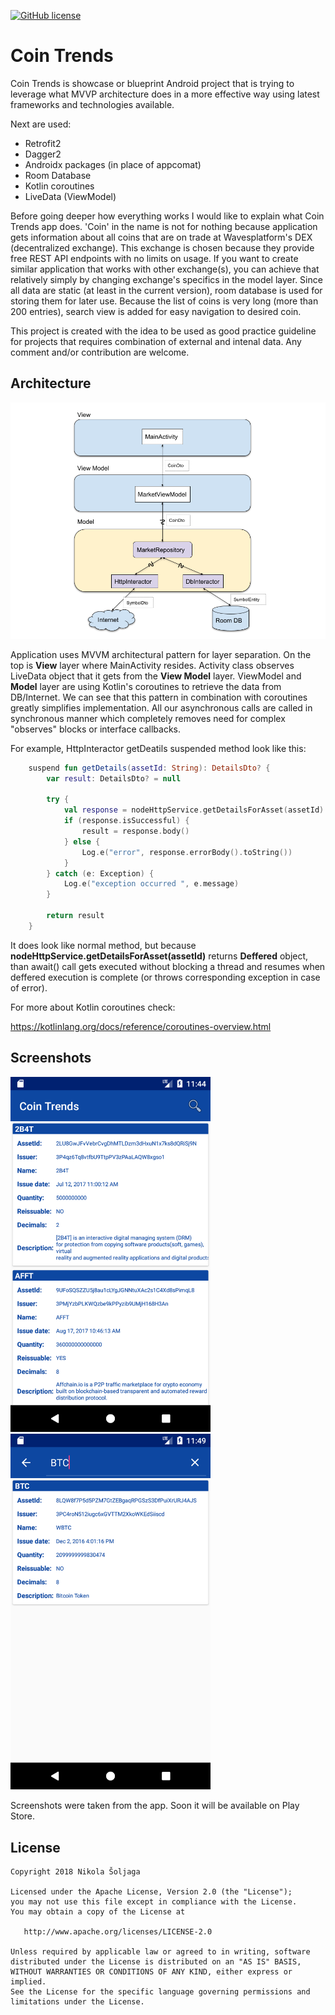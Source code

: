 [![GitHub license](https://img.shields.io/badge/license-Apache%20License%202.0-blue.svg?style=flat)](http://www.apache.org/licenses/LICENSE-2.0)

# Coin Trends
Coin Trends is showcase or blueprint Android project that is trying to leverage what MVVP architecture does in a more effective way using latest frameworks and technologies available. 

Next are used:

- Retrofit2
- Dagger2 
- Androidx packages (in place of appcomat)
- Room Database
- Kotlin coroutines
- LiveData (ViewModel)

Before going deeper how everything works I would like to explain what Coin Trends app does. 'Coin' in the name is not for nothing because application gets information about all coins that are on trade at Wavesplatform's DEX (decentralized exchange). This exchange is chosen because they provide free REST API endpoints with no limits on usage. If you want to create similar  application that works with other exchange(s), you can achieve that relatively simply by changing exchange's specifics in the model layer. Since all data are static (at least in the current version),  room database is used for storing them for later use. Because the list of coins is very long (more than 200 entries), search view is added for easy navigation to desired coin. 

This project is created with the idea to be used as good practice guideline for projects that requires combination of external and intenal data. Any comment and/or contribution are welcome.
   
## Architecture

<img src="img/diagram.png" alt="diagram.png" width="800"/>

Application uses MVVM architectural pattern for layer separation. On the top is **View** layer where MainActivity resides. Activity class observes LiveData object that it gets from the **View Model** layer. ViewModel and **Model** layer are using Kotlin's coroutines to retrieve the data from DB/Internet. We can see that this pattern in combination with coroutines greatly simplifies implementation. All our asynchronous calls are called in synchronous manner which completely removes need for complex "observes" blocks or interface callbacks.

For example, HttpInteractor getDeatils suspended method look like this:

```kotlin
    suspend fun getDetails(assetId: String): DetailsDto? {
        var result: DetailsDto? = null

        try {
            val response = nodeHttpService.getDetailsForAsset(assetId).await()
            if (response.isSuccessful) {
                result = response.body()
            } else {
                Log.e("error", response.errorBody().toString())
            }
        } catch (e: Exception) {
            Log.e("exception occurred ", e.message)
        }

        return result
    }
```

It does look like normal method, but because **nodeHttpService.getDetailsForAsset(assetId)** returns **Deffered** object, than await() call gets executed without blocking a thread and resumes when deffered execution is complete (or throws corresponding exception in case of error).

For more about Kotlin coroutines check:

https://kotlinlang.org/docs/reference/coroutines-overview.html

## Screenshots 

<img src="img/Screenshot1.png" alt="Screenshot1" width="320"/>   <img src="img/Screenshot2.png" alt="Screenshot2" width="320"/>

Screenshots were taken from the app. Soon it will be available on Play Store.


## License

~~~
Copyright 2018 Nikola Šoljaga

Licensed under the Apache License, Version 2.0 (the "License");
you may not use this file except in compliance with the License.
You may obtain a copy of the License at

   http://www.apache.org/licenses/LICENSE-2.0

Unless required by applicable law or agreed to in writing, software
distributed under the License is distributed on an "AS IS" BASIS,
WITHOUT WARRANTIES OR CONDITIONS OF ANY KIND, either express or implied.
See the License for the specific language governing permissions and
limitations under the License.
~~~

